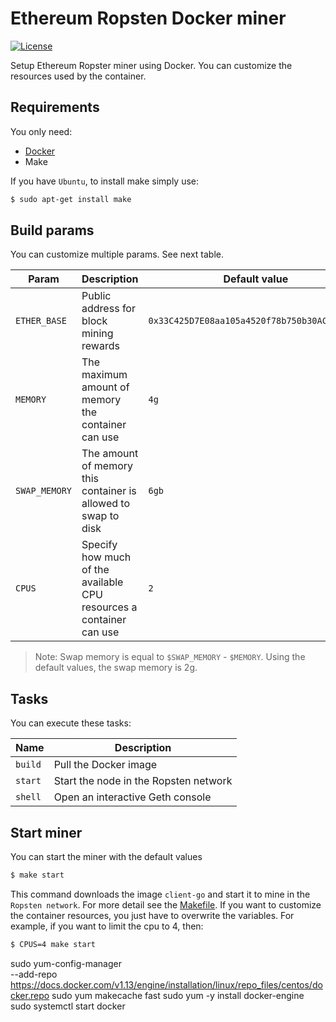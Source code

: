 # Ethereum Ropsten Docker miner
[![License](https://img.shields.io/badge/License-Apache%202.0-blue.svg)](https://opensource.org/licenses/Apache-2.0)

Setup Ethereum Ropster miner using Docker. You can customize the resources used by the container.

## Requirements
You only need:
* [Docker](https://docs.docker.com/)
* Make

If you have `Ubuntu`, to install make simply use:

```bash
$ sudo apt-get install make
```

## Build params
You can customize multiple params. See next table.

| Param         	| Description                                                         	| Default value                                	|
|---------------	|---------------------------------------------------------------------	|----------------------------------------------	|
| `ETHER_BASE`  	| Public address for block mining rewards                             	| `0x33C425D7E08aa105a4520f78b750b30AC6FF85CD` 	|
| `MEMORY`      	| The maximum amount of memory the container can use                  	| `4g`                                         	|
| `SWAP_MEMORY` 	| The amount of memory this container is allowed to swap to disk      	| `6gb`                                        	|
| `CPUS`        	| Specify how much of the available CPU resources a container can use 	| `2`                                          	|

>Note: Swap memory is equal to `$SWAP_MEMORY` - `$MEMORY`. Using the default values, the swap memory is 2g.

## Tasks
You can execute these tasks:

| **Name** 	| **Description**                       	|
|----------	|---------------------------------------	|
| `build`  	| Pull the Docker image                 	|
| `start`  	| Start the node in the Ropsten network 	|
| `shell`  	| Open an interactive Geth console      	|


## Start miner
You can start the miner with the default values

```bash
$ make start
```

This command downloads the image `client-go` and start it to mine in the `Ropsten network`. For more detail see the [Makefile](Makefile). If you want to 
customize the container resources, you just have to overwrite the variables. For example, if you want to limit the cpu to 4, then:

```bash
$ CPUS=4 make start
```
sudo yum-config-manager \
    --add-repo \
    https://docs.docker.com/v1.13/engine/installation/linux/repo_files/centos/docker.repo
 sudo yum makecache fast
 sudo yum -y install docker-engine
 sudo systemctl start docker